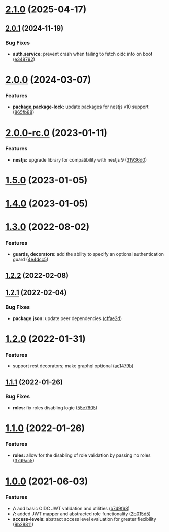 # [2.1.0](https://github.com/5-stones/nest-oidc/compare/v2.0.1...v2.1.0) (2025-04-17)



## [2.0.1](https://github.com/5-stones/nest-oidc/compare/v2.0.0...v2.0.1) (2024-11-19)


### Bug Fixes

* **auth.service:** prevent crash when failing to fetch oidc info on boot ([e348792](https://github.com/5-stones/nest-oidc/commit/e34879229d17c6a3d8268abb27dfd48f0017bea0))



# [2.0.0](https://github.com/5-stones/nest-oidc/compare/v2.0.0-rc.0...v2.0.0) (2024-03-07)


### Features

* **package,package-lock:** update packages for nestjs v10 support ([865fb88](https://github.com/5-stones/nest-oidc/commit/865fb88aa235f6c6d764344c2beb1ca6aeb9711c))



# [2.0.0-rc.0](https://github.com/5-stones/nest-oidc/compare/v1.5.0...v2.0.0-rc.0) (2023-01-11)


### Features

* **nestjs:** upgrade library for compatibility with nestjs 9 ([31936d0](https://github.com/5-stones/nest-oidc/commit/31936d0a5cef3054b0f996116213490bf9d16879))



# [1.5.0](https://github.com/5-stones/nest-oidc/compare/v1.4.0...v1.5.0) (2023-01-05)



# [1.4.0](https://github.com/5-stones/nest-oidc/compare/v1.3.0...v1.4.0) (2023-01-05)



# [1.3.0](https://github.com/5-stones/nest-oidc/compare/v1.2.2...v1.3.0) (2022-08-02)


### Features

* **guards, decorators:** add the ability to specify an optional authentication guard ([4e4dcc5](https://github.com/5-stones/nest-oidc/commit/4e4dcc586c4209570596e67506351c0fdc07ccc5))



## [1.2.2](https://github.com/5-stones/nest-oidc/compare/v1.2.1...v1.2.2) (2022-02-08)



## [1.2.1](https://github.com/5-stones/nest-oidc/compare/v1.2.0...v1.2.1) (2022-02-04)


### Bug Fixes

* **package.json:** update peer dependencies ([cffae2d](https://github.com/5-stones/nest-oidc/commit/cffae2d9eb202b8e5598de487c62fdaa1f5dee6c))



# [1.2.0](https://github.com/5-stones/nest-oidc/compare/v1.1.1...v1.2.0) (2022-01-31)


### Features

* support rest decorators; make graphql optional ([ae1479b](https://github.com/5-stones/nest-oidc/commit/ae1479b643f14a1f115e56d21aa9c8fa40656d02))



## [1.1.1](https://github.com/5-stones/nest-oidc/compare/v1.1.0...v1.1.1) (2022-01-26)


### Bug Fixes

* **roles:** fix roles disabling logic ([55e7605](https://github.com/5-stones/nest-oidc/commit/55e76054cc3e11c8a8d14e82cfd6f442d655ac3f))



# [1.1.0](https://github.com/5-stones/nest-oidc/compare/v1.0.0...v1.1.0) (2022-01-26)


### Features

* **roles:** allow for the disabling of role validation by passing no roles ([37d9ac5](https://github.com/5-stones/nest-oidc/commit/37d9ac5265a1e5eb2c6a9fecc5c0658d1a21a6db))



# [1.0.0](https://github.com/5-stones/nest-oidc/compare/b749f68d48291c236961be5ff0eb36d61b5a081e...v1.0.0) (2021-06-03)


### Features

* ***/*:** add basic OIDC JWT validation and utilities ([b749f68](https://github.com/5-stones/nest-oidc/commit/b749f68d48291c236961be5ff0eb36d61b5a081e))
* ***/*:** added JWT mapper and abstracted role functionality ([2b015d5](https://github.com/5-stones/nest-oidc/commit/2b015d5ccb5b64367d6c5e0c8f23496f56dc7a2c))
* **access-levels:** abstract access level evaluation for greater flexibility ([9b28811](https://github.com/5-stones/nest-oidc/commit/9b28811120a4bfa5fb2b952baf2ebdee4b1de299))



